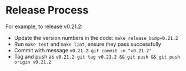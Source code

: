 # Release Process

For example, to release v0.21.2:

- Update the version numbers in the code: `make release bump=0.21.2`
- Run `make test` and `make lint`, ensure they pass successfully 
- Commit with message `v0.21.2`: `git commit -m "v0.21.2"`
- Tag and push as `v0.21.2`: `git tag v0.21.2 && git push && git push origin v0.21.2`
